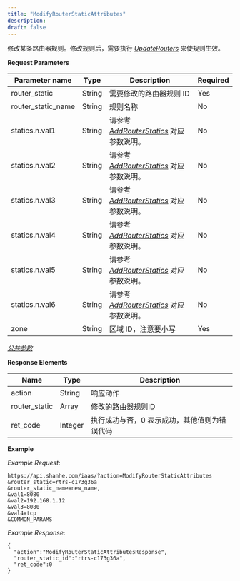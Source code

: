 ```yaml
---
title: "ModifyRouterStaticAttributes"
description: 
draft: false
---
```




修改某条路由器规则。修改规则后，需要执行 [_UpdateRouters_](../update_routers/) 来使规则生效。

**Request Parameters**

| Parameter name | Type | Description | Required |
| --- | --- | --- | --- |
| router_static | String | 需要修改的路由器规则 ID | Yes |
| router_static_name | String | 规则名称 | No |
| statics.n.val1 | String | 请参考 [_AddRouterStatics_](../add_router_statics/) 对应参数说明。 | No |
| statics.n.val2 | String | 请参考 [_AddRouterStatics_](../add_router_statics/) 对应参数说明。 | No |
| statics.n.val3 | String | 请参考 [_AddRouterStatics_](../add_router_statics/) 对应参数说明。 | No |
| statics.n.val4 | String | 请参考 [_AddRouterStatics_](../add_router_statics/) 对应参数说明。 | No |
| statics.n.val5 | String | 请参考 [_AddRouterStatics_](../add_router_statics/) 对应参数说明。 | No |
| statics.n.val6 | String | 请参考 [_AddRouterStatics_](../add_router_statics/) 对应参数说明。 | No |
| zone | String | 区域 ID，注意要小写 | Yes |

[_公共参数_](../../../parameters/)

**Response Elements**

| Name | Type | Description |
| --- | --- | --- |
| action | String | 响应动作 |
| router_static | Array | 修改的路由器规则ID |
| ret_code | Integer | 执行成功与否，0 表示成功，其他值则为错误代码 |

**Example**

_Example Request_:

```
https://api.shanhe.com/iaas/?action=ModifyRouterStaticAttributes
&router_static=rtrs-c173g36a
&router_static_name=new_name,
&val1=8080
&val2=192.168.1.12
&val3=8080
&val4=tcp
&COMMON_PARAMS
```

_Example Response_:

```
{
  "action":"ModifyRouterStaticAttributesResponse",
  "router_static_id":"rtrs-c173g36a",
  "ret_code":0
}
```
